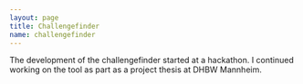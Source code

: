 ```yaml
---
layout: page
title: Challengefinder
name: challengefinder
---
```

The development of the challengefinder started at a hackathon. I continued working on the tool as part as a project thesis at DHBW Mannheim.